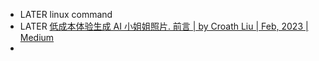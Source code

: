 - LATER linux command
- LATER [低成本体验生成 AI 小姐姐照片. 前言 | by Croath Liu | Feb, 2023 | Medium](https://medium.com/@croath/%E4%BD%8E%E6%88%90%E6%9C%AC%E4%BD%93%E9%AA%8C%E7%94%9F%E6%88%90-ai-%E5%B0%8F%E5%A7%90%E5%A7%90%E7%85%A7%E7%89%87-85ffa7c13cd7)
-